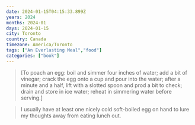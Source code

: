 ```yaml
---
date: 2024-01-15T04:15:33.899Z
years: 2024
months: 2024-01
days: 2024-01-15
city: Toronto
country: Canada
timezone: America/Toronto
tags: ["An Everlasting Meal","food"]
categories: ["book"]
---
```

> [To poach an egg: boil and simmer four inches of water; add a bit of vinegar; crack the egg onto a cup and pour into the water; after a minute and a half, lift with a slotted spoon and prod a bit to check; drain and  store in ice water; reheat in simmering water before serving.]

> I usually have at least one nicely cold soft-boiled egg on hand to lure my thoughts away from eating lunch out.

